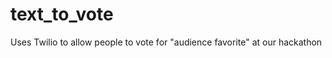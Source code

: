 text_to_vote
============

Uses Twilio to allow people to vote for "audience favorite" at our hackathon